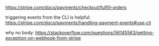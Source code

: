 https://stripe.com/docs/payments/checkout/fulfill-orders

triggering events from the CLI is helpful: https://stripe.com/docs/payments/handling-payment-events#use-cli

why no body: https://stackoverflow.com/questions/56145563/getting-exception-on-webhook-from-stripe